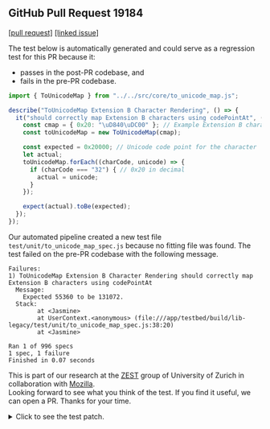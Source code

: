 ## GitHub Pull Request 19184
[[pull request]](https://github.com/mozilla/pdf.js/pull/19184) 
[[linked issue]](https://github.com/mozilla/pdf.js/issues/19182)

The test below is automatically generated and could serve as a regression test for this PR because it:
- passes in the post-PR codebase, and
- fails in the pre-PR codebase.

```javascript
import { ToUnicodeMap } from "../../src/core/to_unicode_map.js";

describe("ToUnicodeMap Extension B Character Rendering", () => {
  it("should correctly map Extension B characters using codePointAt", () => {
    const cmap = { 0x20: "\uD840\uDC00" }; // Example Extension B character
    const toUnicodeMap = new ToUnicodeMap(cmap);

    const expected = 0x20000; // Unicode code point for the character
    let actual;
    toUnicodeMap.forEach((charCode, unicode) => {
      if (charCode === "32") { // 0x20 in decimal
        actual = unicode;
      }
    });

    expect(actual).toBe(expected);
  });
});
```

Our automated pipeline created a new test file `test/unit/to_unicode_map_spec.js` because no fitting file was found. 
The test failed on the pre-PR codebase with the following message.

```text
Failures:
1) ToUnicodeMap Extension B Character Rendering should correctly map Extension B characters using codePointAt
  Message:
    Expected 55360 to be 131072.
  Stack:
        at <Jasmine>
        at UserContext.<anonymous> (file:///app/testbed/build/lib-legacy/test/unit/to_unicode_map_spec.js:38:20)
        at <Jasmine>

Ran 1 of 996 specs
1 spec, 1 failure
Finished in 0.07 seconds
```

This is part of our research at the [ZEST](https://www.ifi.uzh.ch/en/zest.html) group of University of Zurich in collaboration with [Mozilla](https://www.mozilla.org/). \
Looking forward to see what you think of the test. If you find it useful, we can open a PR. Thanks for your time.

<details> <summary>Click to see the test patch.</summary>

```diff
diff --git a/to_unicode_map_spec.js b/to_unicode_map_spec.js
new file mode 100644
index 0000000..aec3f2b
--- /dev/null
+++ b/to_unicode_map_spec.js
@@ -0,0 +1,18 @@
+import { ToUnicodeMap } from "../../core/to_unicode_map.js";
+
+describe("ToUnicodeMap Extension B Character Rendering", () => {
+  it("should correctly map Extension B characters using codePointAt", () => {
+    const cmap = { 0x20: "\uD840\uDC00" }; // Example Extension B character
+    const toUnicodeMap = new ToUnicodeMap(cmap);
+
+    const expected = 0x20000; // Unicode code point for the character
+    let actual;
+    toUnicodeMap.forEach((charCode, unicode) => {
+      if (charCode === "32") { // 0x20 in decimal
+        actual = unicode;
+      }
+    });
+
+    expect(actual).toBe(expected);
+  });
+});
```

</details>